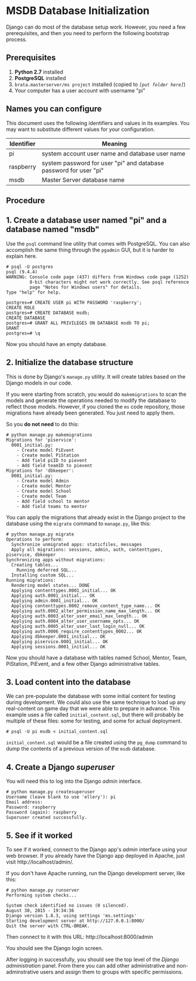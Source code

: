 # MSDB Database Initialization

Django can do most of the database setup work.  However, you need a few
prerequisites, and then you need to perform the following bootstrap process.

## Prerequisites

1. **Python 2.7** installed
2. **PostgreSQL** installed
3. `brata.masterserver/ms project` installed (copied to *`[put folder here]`*)
4. Your computer has a user account with username "pi"

## Names you can configure

This document uses the following identifiers and values in its examples.
You may want to substitute different values for your configuration.

Identifier | Meaning
-----------|--------
pi         | system account user name and database user name
raspberry  | system password for user "pi" and database password for user "pi"
msdb       | Master Server database name

## Procedure

## 1. Create a database user named "pi" and a database named "msdb"

Use the `psql` command line utility that comes with PostgreSQL.  You can
also accomplish the same thing through the `pgadmin` GUI, but it is harder
to explain here.

```
# psql -U postgres
psql (9.4.4)
WARNING: Console code page (437) differs from Windows code page (1252)
         8-bit characters might not work correctly. See psql reference
         page "Notes for Windows users" for details.
Type "help" for help.

postgres=# CREATE USER pi WITH PASSWORD 'raspberry';
CREATE ROLE
postgres=# CREATE DATABASE msdb;
CREATE DATABASE
postgres=# GRANT ALL PRIVILEGES ON DATABASE msdb TO pi;
GRANT
postgres=# \q
```

Now you should have an empty database.

## 2. Initialize the database structure

This is done by Django's `manage.py` utility.  It will create tables based
on the Django models in our code.

If you were starting from scratch, you would do `makemigrations` to scan the
models and generate the operations needed to modify the database to reflect
those models.  However, if you cloned the `ms` code repository, those migrations
have already been generated.  You just need to apply them.

So you **do not need** to do this:

```
# python manage.py makemigrations
Migrations for 'piservice':
  0001_initial.py:
    - Create model PiEvent
    - Create model PiStation
    - Add field piID to pievent
    - Add field teamID to pievent
Migrations for 'dbkeeper':
  0001_initial.py:
    - Create model Admin
    - Create model Mentor
    - Create model School
    - Create model Team
    - Add field school to mentor
    - Add field teams to mentor
```

You can apply the migrations that already exist in the Django project to the
database using the `migrate` command to `manage.py`, like this:

```
# python manage.py migrate
Operations to perform:
  Synchronize unmigrated apps: staticfiles, messages
  Apply all migrations: sessions, admin, auth, contenttypes, piservice, dbkeeper
Synchronizing apps without migrations:
  Creating tables...
    Running deferred SQL...
  Installing custom SQL...
Running migrations:
  Rendering model states... DONE
  Applying contenttypes.0001_initial... OK
  Applying auth.0001_initial... OK
  Applying admin.0001_initial... OK
  Applying contenttypes.0002_remove_content_type_name... OK
  Applying auth.0002_alter_permission_name_max_length... OK
  Applying auth.0003_alter_user_email_max_length... OK
  Applying auth.0004_alter_user_username_opts... OK
  Applying auth.0005_alter_user_last_login_null... OK
  Applying auth.0006_require_contenttypes_0002... OK
  Applying dbkeeper.0001_initial... OK
  Applying piservice.0001_initial... OK
  Applying sessions.0001_initial... OK
```

Now you should have a database with tables named School, Mentor, Team,
PiStation, PiEvent, and a few other Django administrative tables.

## 3. Load content into the database

We can pre-populate the database with some initial content for testing
during development.  We could also use the same technique to load up any
real-content on game day that we were able to prepare in advance.  This
example uses a file called `initial_content.sql`, but there will probably
be multiple of these files:  some for testing, and some for actual deployment.

```
# psql -U pi msdb < initial_content.sql
```

`initial_content.sql` would be a file created using the `pg_dump` command
to dump the contents of a previous version of the `msdb` database.

## 4. Create a Django *superuser*

You will need this to log into the Django *admin* interface.

```
# python manage.py createsuperuser
Username (leave blank to use 'ellery'): pi
Email address:
Password: raspberry
Password (again): raspberry
Superuser created successfully.
```

## 5. See if it worked

To see if it worked, connect to the Django app's *admin* interface using your
web browser.  If you already have the Django app deployed in Apache, just
visit http://localhost/admin/.

If you don't have Apache running, run the Django development server, like this:

```
# python manage.py runserver
Performing system checks...

System check identified no issues (0 silenced).
August 30, 2015 - 19:34:36
Django version 1.8.3, using settings 'ms.settings'
Starting development server at http://127.0.0.1:8000/
Quit the server with CTRL-BREAK.
```

Then connect to it with this URL:  http://localhost:8000/admin

You should see the Django login screen.

After logging in successfully, you should see the top level of the
*Django administration* panel.  From there you can add other
administrative and non-adminstrative users and assign them to groups with
specific permissions.
